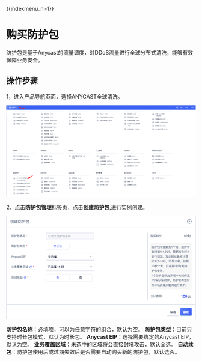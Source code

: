 {{indexmenu_n>1}}

# 购买防护包
防护包是基于Anycast的流量调度，对DDoS流量进行全球分布式清洗，能够有效保障业务安全。

## 操作步骤
1，进入产品导航页面，选择ANYCAST全球清洗。

![image](/images/pkg0.png)

2，点击**防护包管理**标签页，点击**创建防护包**,进行实例创建。

![image](/images/pkg1.png)

**防护包名称**：必填项，可以为任意字符的组合，默认为空。
**防护包类型**：目前只支持时长包模式，默认为时长包。
**Anycast EIP**：选择需要绑定的Anycast EIP，默认为空。
**业务覆盖区域**：未选中的区域将会直接封堵攻击，默认全选。
**自动续包**：防护包使用后或过期失效后是否需要自动购买新的防护包，默认选否。
